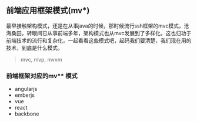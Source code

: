 ## 前端应用框架模式(mv*)

最早接触架构模式，还是在从事java的时候，那时候流行ssh框架的mvc模式，沧海桑田，转眼间已从事前端多年，架构模式也从mvc发展到了多样化。这也归功于前端技术的流行和复杂化，一起看看这些模式吧，起码我们要清楚，我们现在用的技术，到底是什么模式。

> mvc, mvp, mvvm

### 前端框架对应的mv** 模式

- angularjs
- emberjs
- vue
- react
- backbone
